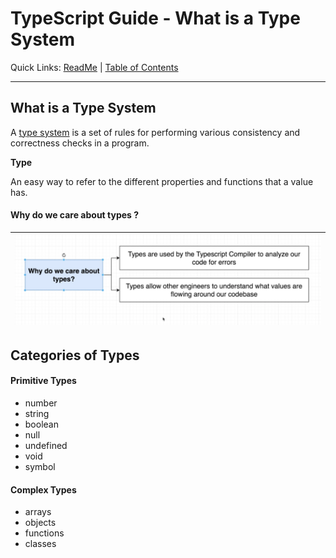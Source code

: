 # TypeScript Guide - What is a Type System
Quick Links: [ReadMe](../README.md) | [Table of Contents](00-index.md)

---

## What is a Type System

A [type system](https://codeburst.io/types-type-systems-and-typescript-4ac858298e5e) is a set of rules for performing various consistency and correctness checks in a program.

**Type**

An easy way to refer to the different properties and functions that a value has.

#### Why do we care about types ? 

|![](./screenshots/04-why-types.png)
|--


## Categories of Types

#### Primitive Types

 - number
 - string
 - boolean
 - null
 - undefined
 - void
 - symbol


#### Complex Types

 - arrays
 - objects
 - functions
 - classes